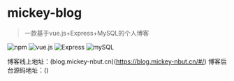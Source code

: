 # mickey-blog
> 一款基于vue.js+Express+MySQL的个人博客   

![npm](https://img.shields.io/badge/npm-v6.2.0-orange.svg) ![vue.js](https://img.shields.io/badge/vue.js-2.5.2-brightgreen.svg) ![Express](https://img.shields.io/badge/Express-4.16.0-blue.svg) ![mySQL](https://img.shields.io/badge/mysql-2.16.0-green.svg)   
   
博客线上地址：(blog.mickey-nbut.cn)(https://blog.mickey-nbut.cn/#/)
博客后台源码地址：()

